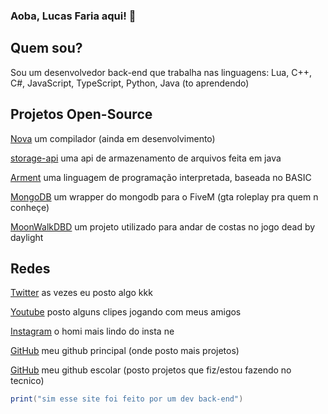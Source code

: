 ### Aoba, Lucas Faria aqui! 👋

## Quem sou?

Sou um desenvolvedor back-end que trabalha nas linguagens: Lua, C++, C#, JavaScript, TypeScript, Python, Java (to aprendendo)

## Projetos Open-Source

[Nova](https://github.com/jet2tlf/Nova) um compilador (ainda em desenvolvimento)

[storage-api](https://github.com/jet2tlf/storage-api) uma api de armazenamento de arquivos feita em java

[Arment](https://github.com/jet2tlf/Arment) uma linguagem de programação interpretada, baseada no BASIC

[MongoDB](https://github.com/jet2tlf/mongodb) um wrapper do mongodb para o FiveM (gta roleplay pra quem n conheçe)

[MoonWalkDBD](https://github.com/jet2tlf/MoonWalkDBD) um projeto utilizado para andar de costas no jogo dead by daylight

## Redes

[Twitter](https://twitter.com/JET2TLF) as vezes eu posto algo kkk

[Youtube](https://www.youtube.com/channel/UCWgTUjU3bJ02sujoSY7SS2w) posto alguns clipes jogando com meus amigos

[Instagram](https://instagram.com/lucas.fariamo/) o homi mais lindo do insta ne

[GitHub](https://github.com/jet2tlf) meu github principal (onde posto mais projetos)

[GitHub](https://github.com/zwlucas) meu github escolar (posto projetos que fiz/estou fazendo no tecnico)


```lua
print("sim esse site foi feito por um dev back-end")
```